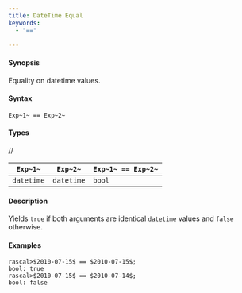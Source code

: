 ```yaml
---
title: DateTime Equal
keywords:
  - "=="

---
```


#### Synopsis

Equality on datetime values.

#### Syntax

`Exp~1~ == Exp~2~`

#### Types

//

| `Exp~1~`      | `Exp~2~`      | `Exp~1~ == Exp~2~`  |
| --- | --- | --- |
| `datetime`     |  `datetime`    | `bool`                |

#### Description

Yields `true` if both arguments are identical `datetime` values and `false` otherwise.

#### Examples

```rascal-shell 
rascal>$2010-07-15$ == $2010-07-15$;
bool: true
rascal>$2010-07-15$ == $2010-07-14$;
bool: false
```

